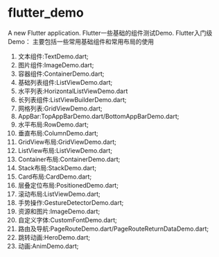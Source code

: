 # flutter_demo
A new Flutter application.
Flutter一些基础的组件测试Demo. 
Flutter入门级Demo： 
主要包括一些常用基础组件和常用布局的使用
  1. 文本组件:TextDemo.dart;
  2. 图片组件:ImageDemo.dart;
  3. 容器组件:ContainerDemo.dart;
  4. 基础列表组件:ListViewDemo.dart;
  5. 水平列表:HorizontalListViewDemo.dart
  6. 长列表组件:ListViewBuilderDemo.dart;
  7. 网格列表:GridViewDemo.dart;
  8. AppBar:TopAppBarDemo.dart/BottomAppBarDemo.dart;
  9. 水平布局:RowDemo.dart;
  10. 垂直布局:ColumnDemo.dart;
  11. GridView布局:GridViewDemo.dart;
  12. ListView布局:ListViewDemo.dart;
  13. Container布局:ContainerDemo.dart;
  14. Stack布局:StackDemo.dart;
  15. Card布局:CardDemo.dart;
  16. 层叠定位布局:PositionedDemo.dart;
  17. 滚动布局:ListViewDemo.dart;
  18. 手势操作:GestureDetectorDemo.dart;
  19. 资源和图片:ImageDemo.dart;
  20. 自定义字体:CustomFontDemo.dart;
  21. 路由及导航:PageRouteDemo.dart/PageRouteReturnDataDemo.dart;
  22. 跳转动画:HeroDemo.dart;
  23. 动画:AnimDemo.dart;
